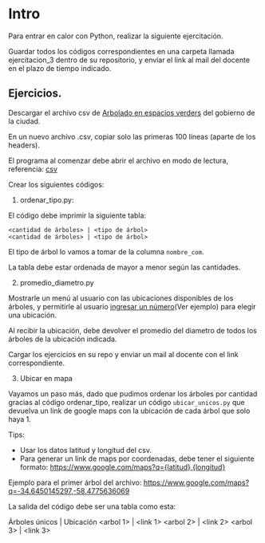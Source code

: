 # Intro

Para entrar en calor con Python, realizar la siguiente ejercitación.

Guardar todos los códigos correspondientes en una carpeta llamada ejercitacion_3 dentro de su repositorio, y enviar el link al mail del docente en el plazo de tiempo indicado.

## Ejercicios.

Descargar el archivo csv de [Arbolado en espacios verders](https://data.buenosaires.gob.ar/dataset/arbolado-espacios-verdes) del gobierno de la ciudad. 

En un nuevo archivo .csv, copiar solo las primeras 100 líneas (aparte de los headers). 

El programa al comenzar debe abrir el archivo en modo de lectura, referencia: [csv](https://docs.python.org/es/3/library/csv.html)

Crear los siguientes códigos:

1. ordenar_tipo.py:

El código debe imprimir la siguiente tabla:
```
<cantidad de árboles> | <tipo de árbol>
<cantidad de árboles> | <tipo de árbol>
```
El tipo de árbol lo vamos a tomar de la columna `nombre_com`.

La tabla debe estar ordenada de mayor a menor según las cantidades.

2. promedio_diametro.py

Mostrarle un menú al usuario con las ubicaciones disponibles de los árboles, y permitirle al usuario [ingresar un número](https://stackoverflow.com/a/26692765)(Ver ejemplo) para elegir una ubicación.

Al recibir la ubicación, debe devolver el promedio del diametro de todos los árboles de la ubicación indicada.

Cargar los ejercicios en su repo y enviar un mail al docente con el link correspondiente.

3) Ubicar en mapa

Vayamos un paso más, dado que pudimos ordenar los árboles por cantidad gracias al código ordenar_tipo, realizar un código `ubicar_unicos.py` que devuelva un link de google maps con la ubicación de cada árbol que solo haya 1.

Tips:
- Usar los datos latitud y longitud del csv.
- Para generar un link de maps por coordenadas, debe tener el siguiente formato: https://www.google.com/maps?q={latitud},{longitud} 

Ejemplo para el primer árbol del archivo: https://www.google.com/maps?q=-34.6450145297,-58.4775636069

La salida del código debe ser una tabla como esta:

Árboles únicos | Ubicación
<arbol 1> | <link 1>
<arbol 2> | <link 2>
<arbol 3> | <link 3>





